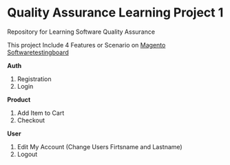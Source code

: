 # Quality Assurance Learning Project 1
Repository for Learning Software Quality Assurance

This project Include 4 Features or Scenario on [Magento Softwaretestingboard](https://magento.softwaretestingboard.com/)

**Auth**
1. Registration
2. Login

**Product**
1. Add Item to Cart
2. Checkout

**User**
1. Edit My Account (Change Users Firtsname and Lastname)
2. Logout